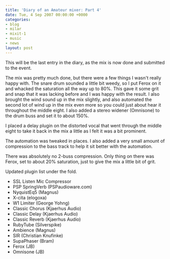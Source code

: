 ```yaml
---
title: 'Diary of an Amateur mixer: Part 4'
date: Tue, 4 Sep 2007 00:00:00 +0000
categories:
- blog
- milar
- mixit-1
- music
- news
layout: post
---
```


This will be the last entry in the diary, as the mix is now done and submitted to the event.

The mix was pretty much done, but there were a few things I wasn't really happy with.  The snare drum sounded a little bit weedy, so I put Ferox on it and whacked the saturation all the way up to 80%. This gave it some grit and snap that it was lacking before and I was happy with the result. I also brought the wind sound up in the mix slightly, and also automated the second lot of wind up in the mix even more so you could just about hear it throughout the middle eight. I also added a stereo widener (Omnisone) to the drum buss and set it to about 150%.

I placed a delay plugin on the distorted vocal that went through the middle eight to take it back in the mix a little as I felt it was a bit prominent.

The automation was tweaked in places. I also added a very small amount of compression to the bass track to help it sit better with the automation.

There was absolutely no 2-buss compression. Only thing on there was Ferox, set to about 20% saturation, just to give the mix a little bit of grit.

<object type="application/x-shockwave-flash" width="420" height="15"
data="http://www.pixelhum.com/xspf_player_slim.swf?song_url=http://www.pixelhum.com/downloads/music/milar/SLB_2007-09-02.mp3&song_title=Simple Little Bird, Final Mix">
<param name="movie" 
value="http://www.pixelhum.com/xspf_player_slim.swf?song_url=http://www.pixelhum.com/downloads/music/milar/SLB_2007-09-02.mp3&song_title=Simple Little Bird, Final Mix" />
</object>

Updated plugin list under the fold.

<!--more-->

* SSL Listen Mic Compressor
* PSP SpringVerb (PSPaudioware.com)
* NyquistEq5 (Magnus)
* X-cita (elogoxa)
* W1 Limiter (George Yohng)
* Classic Chorus (Kjaerhus Audio)
* Classic Delay (Kjaerhus Audio)
* Classic Reverb (Kjaerhus Audio)
* RubyTube (Silverspike)
* Ambience (Magnus)
* SIR (Christian Knufinke)
* SupaPhaser (Bram)
* Ferox (JB)
* Omnisone (JB)



